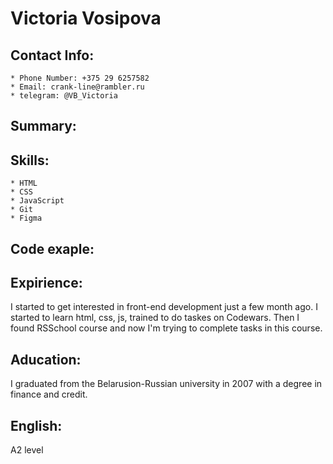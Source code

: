  # Victoria Vosipova
 ## Contact Info:
    * Phone Number: +375 29 6257582
    * Email: crank-line@rambler.ru
    * telegram: @VB_Victoria
## Summary:
## Skills:
    * HTML
    * CSS
    * JavaScript
    * Git
    * Figma 
## Code exaple:
 
## Expirience:
I started to get interested in front-end development just a few month ago. I started to learn 
html, css, js, trained to do taskes on Codewars. Then I found RSSchool course and now I'm trying 
to complete tasks in this course.
## Aducation:
I graduated from the Belarusion-Russian university in 2007 with a degree in finance and credit.
## English:
A2 level
